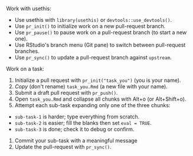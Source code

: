 Work with usethis:

* Use usethis with `library(usethis)` or `devtools::use_devtools()`.
* Use `pr_init()` to initialize work on a new pull-request branch.
* Use `pr_pause()` to pause work on a pull-request branch (to start a new one).
* Use RStudio's branch menu (Git pane) to switch between pull-request branches.
* Use `pr_sync()` to update a pull-request branch against `upstream`.

Work on a task:


1. Initialize a pull request with `pr_init("task_you")` (you is your name).
1. _Copy_ (don't rename) `task_you.Rmd` (a new file with your name).
1. Submit a draft pull request with `pr_push()`.
1. Open `task_you.Rmd` and collapse all chunks with Alt+o (or Alt+Shift+o).
1. Attempt each sub-task expanding only one of the three chunks:
  * `sub-task-1` is harder; type everything from scratch.
  * `sub-task-2` is easier; fill the blanks then set `eval = TRUE`.
  * `sub-task-3` is done; check it to debug or confirm.
1. Commit your sub-task with a meaningful message
1. Update the pull-request with `pr_sync()`.
